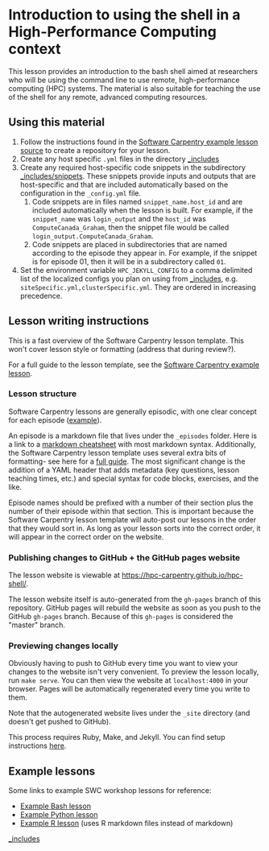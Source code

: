 # Introduction to using the shell in a High-Performance Computing context

This lesson provides an introduction to the bash shell aimed at researchers who
will be using the command line to use remote, high-performance computing (HPC)
systems. The material is also suitable for teaching the use of the shell for
any remote, advanced computing resources.


## Using this material

1. Follow the instructions found in the [Software Carpentry example lesson
   source](https://github.com/carpentries/lesson-example/) to create a
   repository for your lesson.
2. Create any host specific `.yml` files in the directory [_includes](_includes)
3. Create any required host-specific code snippets in the subdirectory
   [_includes/snippets](_includes/snippets). These snippets provide inputs and
   outputs that are host-specific and that are included automatically based on
   the configuration in the `_config.yml` file.
   1. Code snippets are in files named `snippet_name.host_id` and are included
      automatically when the lesson is built. For example, if the
      `snippet_name` was `login_output` and the `host_id` was
      `ComputeCanada_Graham`, then the snippet file would be called
      `login_output.ComputeCanada_Graham`.
   2. Code snippets are placed in subdirectories that are named according to
      the episode they appear in. For example, if the snippet is for episode
      01, then it will be in a subdirectory called `01`.
4. Set the environment variable `HPC_JEKYLL_CONFIG` to a comma delimited list of the localized configs you plan on using from [_includes](_includes), e.g. `siteSpecific.yml,clusterSpecific.yml`. They are ordered in increasing precedence.

## Lesson writing instructions

This is a fast overview of the Software Carpentry lesson template. This won't
cover lesson style or formatting (address that during review?).

For a full guide to the lesson template, see the [Software Carpentry example
lesson](http://swcarpentry.github.io/lesson-example/).

### Lesson structure

Software Carpentry lessons are generally episodic, with one clear concept for
each episode ([example](http://swcarpentry.github.io/r-novice-gapminder/)).

An episode is a markdown file that lives under the `_episodes` folder. Here is
a link to a [markdown
cheatsheet](https://github.com/adam-p/markdown-here/wiki/Markdown-Cheatsheet)
with most markdown syntax. Additionally, the Software Carpentry lesson template
uses several extra bits of formatting- see here for a [full
guide](http://swcarpentry.github.io/lesson-example/04-formatting/). The most
significant change is the addition of a YAML header that adds metadata (key
questions, lesson teaching times, etc.) and special syntax for code blocks,
exercises, and the like.

Episode names should be prefixed with a number of their section plus the number
of their episode within that section. This is important because the Software
Carpentry lesson template will auto-post our lessons in the order that they
would sort in. As long as your lesson sorts into the correct order, it will
appear in the correct order on the website.

### Publishing changes to GitHub + the GitHub pages website

The lesson website is viewable at <https://hpc-carpentry.github.io/hpc-shell/>.

The lesson website itself is auto-generated from the `gh-pages` branch of this
repository. GitHub pages will rebuild the website as soon as you push to the
GitHub `gh-pages` branch. Because of this `gh-pages` is considered the "master"
branch.

### Previewing changes locally

Obviously having to push to GitHub every time you want to view your changes to
the website isn't very convenient. To preview the lesson locally, run `make
serve`. You can then view the website at `localhost:4000` in your browser.
Pages will be automatically regenerated every time you write to them.

Note that the autogenerated website lives under the `_site` directory (and
doesn't get pushed to GitHub).

This process requires Ruby, Make, and Jekyll. You can find setup instructions
[here](http://swcarpentry.github.io/lesson-example/setup/).

## Example lessons

Some links to example SWC workshop lessons for reference:

* [Example Bash lesson](https://github.com/swcarpentry/shell-novice)
* [Example Python lesson](
  https://github.com/swcarpentry/python-novice-inflammation)
* [Example R lesson](https://github.com/swcarpentry/r-novice-gapminder)
  (uses R markdown files instead of markdown)


[_includes](_includes)